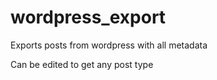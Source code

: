 # wordpress_export
Exports posts from wordpress with all metadata

Can be edited to get any post type
